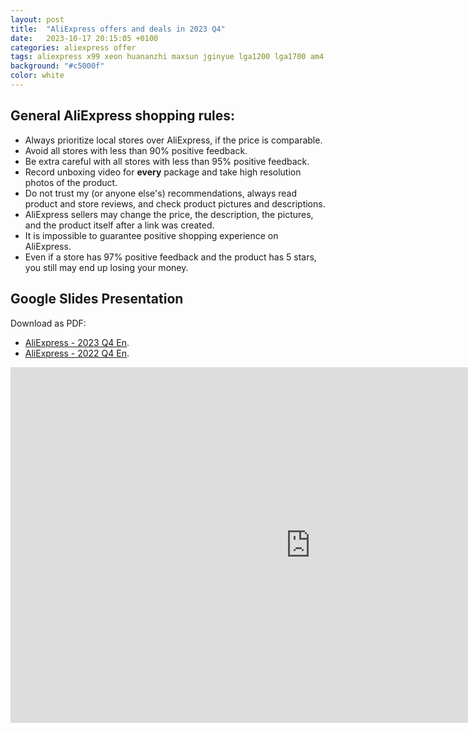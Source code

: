 ```yaml
---
layout: post
title:  "AliExpress offers and deals in 2023 Q4"
date:   2023-10-17 20:15:05 +0100
categories: aliexpress offer
tags: aliexpress x99 xeon huananzhi maxsun jginyue lga1200 lga1700 am4 ryzen intel core b560 b550 b660 h510 h610
background: "#c5000f"
color: white
---
```


## General AliExpress shopping rules:

- Always prioritize local stores over AliExpress, if the price is comparable.
- Avoid all stores with less than 90% positive feedback.
- Be extra careful with all stores with less than 95% positive feedback.
- Record unboxing video for **every** package and take high resolution photos of the product.
- Do not trust my (or anyone else's) recommendations, always read product and store reviews, and check product pictures and descriptions.
- AliExpress sellers may change the price, the description, the pictures, and the product itself after a link was created.
- It is impossible to guarantee positive shopping experience on AliExpress.
- Even if a store has 97% positive feedback and the product has 5 stars, you still may end up losing your money.

## Google Slides Presentation

Download as PDF: 
- [AliExpress - 2023 Q4 En](/assets/aliexpress-offers/2023-10-17-aliexpress-offers.pdf).
- [AliExpress - 2022 Q4 En](/assets/aliexpress-offers/2022-10-21-aliexpress-offers.pdf).

<iframe src="https://docs.google.com/presentation/d/e/2PACX-1vSoqpRFFQG2d0GHlnsaKcCF9hcgx8cz6rt6FoFs2s4_-4IiBrGslbwQLN7S_nW6eKrKPTRY0Qv1KVjD/embed?start=false&loop=false&delayms=60000" frameborder="0" width="960" height="569" allowfullscreen="true" mozallowfullscreen="true" webkitallowfullscreen="true"></iframe>